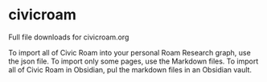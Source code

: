 # civicroam
Full file downloads for civicroam.org

To import all of Civic Roam into your personal Roam Research graph, use the json file.
To import only some pages, use the Markdown files.
To import all of Civic Roam in Obsidian, pul the markdown files in an Obsidian vault.
